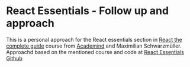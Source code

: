 # React Essentials - Follow up and approach

This is a personal approach for the React essentials section in [React the complete guide](https://pro.academind.com/p/react-the-complete-guide-course) course from [Academind](https://academind.com/) and Maximilian Schwarzmüller. Approachd based on the mentioned course and code at [React Essentials Github](https://github.com/academind/react-complete-guide-course-resources/blob/main/attachments/03%20React%20Essentials/01-starting-project.zip)
